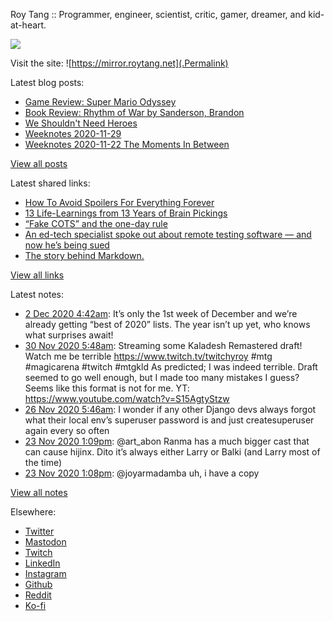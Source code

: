 Roy Tang :: Programmer, engineer, scientist, critic, gamer, dreamer, and kid-at-heart.

![](https://roytang.net/img/profile.jpg)

Visit the site: ![https://mirror.roytang.net](.Permalink)

Latest blog posts:
    

- [Game Review: Super Mario Odyssey](https://mirror.roytang.net/2020/12/game-review-super-mario-odyssey/)
- [Book Review: Rhythm of War by Sanderson, Brandon](https://mirror.roytang.net/2020/12/rhythm-of-war/)
- [We Shouldn&#39;t Need Heroes](https://mirror.roytang.net/2020/11/we-shouldnt-need-heroes/)
- [Weeknotes 2020-11-29](https://mirror.roytang.net/2020/11/weeknotes-2020-11-29/)
- [Weeknotes 2020-11-22 The Moments In Between](https://mirror.roytang.net/2020/11/weeknotes-2020-11-22/)

[View all posts](https://mirror.roytang.net/blog)

Latest shared links:
    

- [How To Avoid Spoilers For Everything Forever](https://mirror.roytang.net/2020/11/how-to-avoid-spoilers-for-everything-forever/)
- [13 Life-Learnings from 13 Years of Brain Pickings](https://mirror.roytang.net/2020/11/13-life-learnings-from-13-years-of-brain-pickings/)
- [“Fake COTS” and the one-day rule](https://mirror.roytang.net/2020/10/fake-cots-and-the-one-day-rule/)
- [An ed-tech specialist spoke out about remote testing software — and now he’s being sued](https://mirror.roytang.net/2020/10/an-ed-tech-specialist-spoke-out-about-remote-testing-software-and-now-hes-being-sued/)
- [The story behind Markdown.](https://mirror.roytang.net/2020/10/the-story-behind-markdown/)

[View all links](https://mirror.roytang.net/links)

Latest notes:
    

- [2 Dec 2020 4:42am](https://mirror.roytang.net/2020/12/1333994890338832384/): It&rsquo;s only the 1st week of December and we&rsquo;re already getting &ldquo;best of 2020&rdquo; lists. The year isn&rsquo;t up yet, who knows what surprises await!
- [30 Nov 2020 5:48am](https://mirror.roytang.net/2020/11/1333407638336532480/): Streaming some Kaladesh Remastered draft! Watch me be terrible https://www.twitch.tv/twitchyroy #mtg #magicarena #twitch #mtgkld
As predicted; I was indeed terrible. Draft seemed to go well enough, but I made too many mistakes I guess? Seems like this format is not for me.
YT: https://www.youtube.com/watch?v=S15AgtyStzw
- [26 Nov 2020 5:46am](https://mirror.roytang.net/2020/11/10e889f1bfa7c8798065f6dcfe8b2278/): I wonder if any other Django devs always forgot what their local env&rsquo;s superuser password is and just createsuperuser again every so often
- [23 Nov 2020 1:09pm](https://mirror.roytang.net/2020/11/1330861073247813634/): @art_abon Ranma has a much bigger cast that can cause hijinx. Dito it&rsquo;s always either Larry or Balki (and Larry most of the time)
- [23 Nov 2020 1:08pm](https://mirror.roytang.net/2020/11/1330860801477885960/): @joyarmadamba uh, i have a copy

[View all notes](https://mirror.roytang.net/notes)

Elsewhere:

- [Twitter](https://twitter.com/roytang)
- [Mastodon](https://mastodon.technology/@roytang)
- [Twitch](https://twitch.tv/twitchyroy)
- [LinkedIn](https://www.linkedin.com/in/roytang)
- [Instagram](https://instagram.com/roytang0400)
- [Github](https://github.com/roytang)
- [Reddit](https://reddit.com/u/hungryroy)
- [Ko-fi](https://ko-fi.com/roytang)